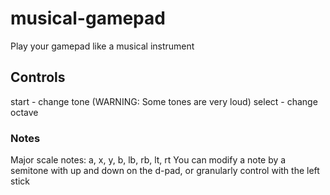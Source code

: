 # musical-gamepad
Play your gamepad like a musical instrument

## Controls

start - change tone (WARNING: Some tones are very loud)
select - change octave

### Notes
Major scale notes: a, x, y, b, lb, rb, lt, rt
You can modify a note by a semitone with up and down on the d-pad, or granularly control with the left stick

